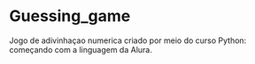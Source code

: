 # Guessing_game
Jogo de adivinhaçao numerica criado por meio do curso Python: começando com a linguagem da Alura.
